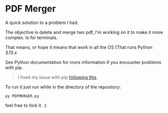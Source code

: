 # PDF Merger

A quick solution to a problem I had.

The objective is delete and merge two pdf, I'm working on it to make it more complex. Is for terminals.

That means, or hope it means that work in all the OS (That runs Python 3.13.x

See Python documentation for more information if you encounter problems with pip.

> I fixed my issue with pip [following this](https://pip.pypa.io/en/stable/installation/).

To run it just run while in the directory of the repository:

```shell
py PDFMERGER.py
```

feel free to fork it. :)
